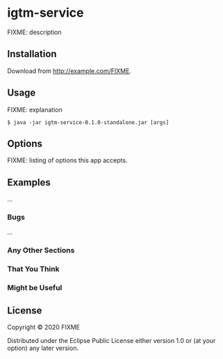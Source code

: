 # igtm-service

FIXME: description

## Installation

Download from http://example.com/FIXME.

## Usage

FIXME: explanation

    $ java -jar igtm-service-0.1.0-standalone.jar [args]

## Options

FIXME: listing of options this app accepts.

## Examples

...

### Bugs

...

### Any Other Sections
### That You Think
### Might be Useful

## License

Copyright © 2020 FIXME

Distributed under the Eclipse Public License either version 1.0 or (at
your option) any later version.
